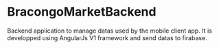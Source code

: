 # BracongoMarketBackend
Backend application to manage datas used by the mobile client app. It is developped using AngularJs V1 framework and send datas to firabase.
